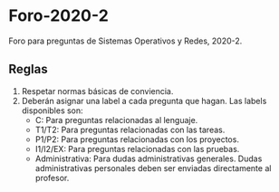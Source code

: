 # Foro-2020-2

Foro para preguntas de Sistemas Operativos y Redes, 2020-2.

## Reglas

1. Respetar normas básicas de conviencia.
2. Deberán asignar una label a cada pregunta que hagan. Las labels disponibles son:
   * C: Para preguntas relacionadas al lenguaje.
   * T1/T2: Para preguntas relacionadas con las tareas.
   * P1/P2: Para preguntas relacionadas con los proyectos.
   * I1/I2/EX: Para preguntas relacionadas con las pruebas.
   * Administrativa: Para dudas administrativas generales. Dudas administrativas personales deben ser enviadas directamente al profesor.
